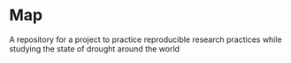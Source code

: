 
# Map
A repository for a project to practice reproducible research practices while studying the state of drought around the world






